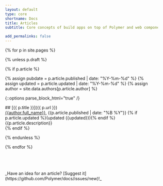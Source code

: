 ```yaml
---
layout: default
type: core
shortname: Docs
title: Articles
subtitle: Core concepts of build apps on top of Polymer and web components

add_permalinks: false
---
```


{% for p in site.pages %}

{% unless p.draft %}

{% if p.article %}

{% assign pubdate = p.article.published | date: "%Y-%m-%d" %}
{% assign updated = p.article.updated | date: "%Y-%m-%d" %}
{% assign author = site.data.authors[p.article.author] %}

{::options parse_block_html="true" /}
<div class="article">
## [{{ p.title }}]({{ p.url }})

<!-- <span class="tags">
{% for tag in p.tags %}<span>{{ tag }}</span>{% endfor %}
</span> -->

<div class="byline"><a href="https://plus.google.com/{{author.gplus}}" target="blank_">{{author.full_name}}</a>, <time pubdate datetime="{{pubdate}}">{{p.article.published | date: "%B %Y"}}</time>
{% if p.article.updated %}(updated <time datetime="{{updated}}">{{updated}}</time>){% endif %}
</div>

<summary>{{p.article.description}}</summary>

</div>
{% endif %}

{% endunless %}

{% endfor %}

<div style="margin-top:5em;">
_Have an idea for an article? [Suggest it](https://github.com/Polymer/docs/issues/new)!_
</div>